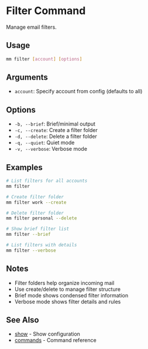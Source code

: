 # Filter Command

Manage email filters.

## Usage

```bash
mm filter [account] [options]
```

## Arguments

- `account`: Specify account from config (defaults to all)

## Options

- `-b, --brief`: Brief/minimal output
- `-c, --create`: Create a filter folder
- `-d, --delete`: Delete a filter folder
- `-q, --quiet`: Quiet mode
- `-v, --verbose`: Verbose mode

## Examples

```bash
# List filters for all accounts
mm filter

# Create filter folder
mm filter work --create

# Delete filter folder
mm filter personal --delete

# Show brief filter list
mm filter --brief

# List filters with details
mm filter --verbose
```

## Notes

- Filter folders help organize incoming mail
- Use create/delete to manage filter structure
- Brief mode shows condensed filter information
- Verbose mode shows filter details and rules

## See Also

- [show](./show.md) - Show configuration
- [commands](./commands.md) - Command reference
